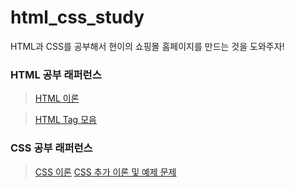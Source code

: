 # html_css_study

HTML과 CSS를 공부해서 현이의 쇼핑몰 홈페이지를 만드는 것을 도와주자!

### HTML 공부 래퍼런스

> [HTML 이론](http://tcpschool.com/html/intro)

> [HTML Tag 모음](http://tcpschool.com/html-tags/intro)

### CSS 공부 래퍼런스

> [CSS 이론](http://tcpschool.com/css/intro)
> [CSS 추가 이론 및 예제 문제](https://www.w3schools.com/css/default.asp)
